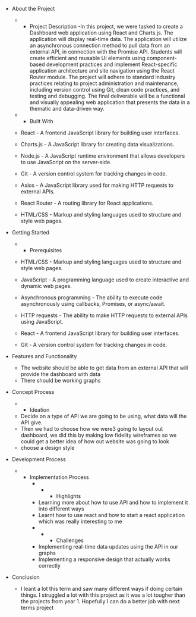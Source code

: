 * About the Project
   * * Project Description
    -In this project, we were tasked to create a  Dashboard web application using React and Charts.js. The application will display real-time data. The application will utilize an asynchronous connection method to pull data from an external API, in connection with the Promise API. Students will create efficient and reusable UI elements using component-based development practices and implement React-specific application architecture and site navigation using the React Router module. The project will adhere to standard industry practices relating to project administration and maintenance, including version control using Git, clean code practices, and testing and debugging. The final deliverable will be a functional and visually appealing web application that presents the data in a thematic and data-driven way.

   * * Built With
    - React - A frontend JavaScript library for building user interfaces.

    - Charts.js - A JavaScript library for creating data visualizations.

    - Node.js - A JavaScript runtime environment that allows developers to use JavaScript on the server-side.

    - Git - A version control system for tracking changes in code.

    - Axios - A JavaScript library used for making HTTP requests to external APIs.

    - React Router - A routing library for React applications.

    - HTML/CSS - Markup and styling languages used to structure and style web pages.

* Getting Started
    * * Prerequisites
    - HTML/CSS - Markup and styling languages used to structure and style web pages.

    - JavaScript - A programming language used to create interactive and dynamic web pages.

    - Asynchronous programming - The ability to execute code asynchronously using callbacks, Promises, or async/await.

    - HTTP requests - The ability to make HTTP requests to external APIs using JavaScript.

    - React - A frontend JavaScript library for building user interfaces.

    - Git - A version control system for tracking changes in code.


* Features and Functionality
    - The website should be able to get data from an external API that will provide the dashboard with data
    - There should be working graphs

* Concept Process
    * * Ideation
    - Decide on a type of API we are going to be using, what data will the API give.
    - Then we had to choose how we were3 going to layout out dashboard, we did this by making low fidelity wireframes so we could get 
    a better idea of how out website was going to look
    - choose a design style 

* Development Process
    * * Implementation Process
        * * * Highlights
        - Learning more about how to use API and how to implement it into different ways
        - Learnt how to use react and how to start a react application which was really interesting to me 
        * * * Challenges
        - Implementing real-time data updates using the API in our graphs 
        - Implementing a responsive design that actually works correctly 

* Conclusion 
    - I leant a lot this term and saw many different ways if doing certain things. I struggled a lot with this project as it was a lot tougher than the projects from year 1. Hopefully I can do a better job with next terms project

